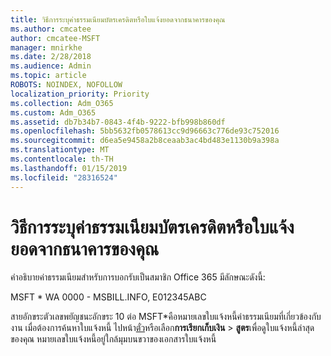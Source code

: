 ```yaml
---
title: วิธีการระบุค่าธรรมเนียมบัตรเครดิตหรือใบแจ้งยอดจากธนาคารของคุณ
ms.author: cmcatee
author: cmcatee-MSFT
manager: mnirkhe
ms.date: 2/28/2018
ms.audience: Admin
ms.topic: article
ROBOTS: NOINDEX, NOFOLLOW
localization_priority: Priority
ms.collection: Adm_O365
ms.custom: Adm_O365
ms.assetid: db7b34b7-0843-4f4b-9222-bfb998b860df
ms.openlocfilehash: 5bb5632fb0578613cc9d96663c776de93c752016
ms.sourcegitcommit: d6ea5e9458a2b8ceaab3ac4bd483e1130b9a398a
ms.translationtype: MT
ms.contentlocale: th-TH
ms.lasthandoff: 01/15/2019
ms.locfileid: "28316524"
---
```

# <a name="how-to-identify-a-charge-on-your-credit-card-or-bank-statement"></a>วิธีการระบุค่าธรรมเนียมบัตรเครดิตหรือใบแจ้งยอดจากธนาคารของคุณ

คำอธิบายค่าธรรมเนียมสำหรับการบอกรับเป็นสมาชิก Office 365 มีลักษณะดังนี้:
  
MSFT \* WA 0000 - MSBILL.INFO, E012345ABC
  
สายอักขระตัวเลขพยัญชนะอักขระ 10 ต่อ MSFT\*คือหมายเลขใบแจ้งหนี้ค่าธรรมเนียมที่เกี่ยวข้องกับงาน เมื่อต้องการค้นหาใบแจ้งหนี้ ไปหน้า[ตั๋ว](https://go.microsoft.com/fwlink/p/?linkid=848039)หรือเลือก**การเรียกเก็บเงิน** \> **สูตร**เพื่อดูใบแจ้งหนี้ล่าสุดของคุณ หมายเลขใบแจ้งหนี้อยู่ใกล้มุมบนขวาของเอกสารใบแจ้งหนี้ 
  

